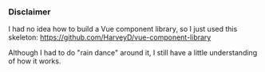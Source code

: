 ### Disclaimer
I had no idea how to build a Vue component library, so I just used this skeleton:
https://github.com/HarveyD/vue-component-library

Although I had to do "rain dance" around it, I still have a little understanding of how it works.